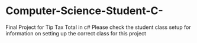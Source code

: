 # Computer-Science-Student-C-
Final Project for Tip Tax Total in c#
Please check the student class setup for information on setting up the correct class for this project
